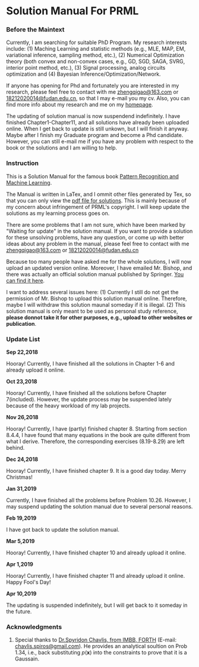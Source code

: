 #	Solution Manual For PRML


### Before the Maintext
Currently, I am searching for suitable PhD Program. My research interests include: (1) Maching Learning and statistic methods (e.g., MLE, MAP, EM, variational inference, sampling method, etc.), (2) Numerical Optimization theory (both convex and non-convex cases, e.g., GD, SGD, SAGA, SVRG, interior point method, etc.), (3) Signal processing, analog circuits optimization and (4) Bayesian Inference/Optimization/Network. 

If anyone has opening for Phd and fortunately you are interested in my research, please feel free to contact with me <zhengqigao@163.com> or <18212020014@fudan.edu.cn>, so that I may e-mail you my cv. Also, you can find more info about my research and me on my [homepage](http://zhengqigao.github.io/).

The updating of solution manual is now suspendend indefinitely. I have finished Chapter1-Chapter11, and all solutions have already been uploaded online. When I get back to update is still unkown, but I will finish it anyway. Maybe after I finish my Graduate program and become a Phd candidate. However, you can still e-mail me if you have any problem with respect to the book or the solutions and I am willing to help.


### Instruction
This is a Solution Manual for the famous book [Pattern Recognition and Machine Learning](http://users.isr.ist.utl.pt/~wurmd/Livros/school/Bishop%20-%20Pattern%20Recognition%20And%20Machine%20Learning%20-%20Springer%20%202006.pdf).

The Manual is written in LaTex, and I ommit other files generated by Tex, so that you can only view the [pdf file for solutions](https://github.com/GoldenCheese/PRML-learning/blob/master/Solution%20Manual%20For%20PRML.pdf). This is mainly because of my concern about infringement of PRML's copyright.
I will keep update the solutions as my learning process goes on.

There are some problems that I am not sure, which have been marked by "Waiting for update" in the solution manual. If you want to provide a solution for these unsolving problems, have any question, or come up with better ideas about any problem in the manual, please feel free to contact with me <zhengqigao@163.com> or <18212020014@fudan.edu.cn>

Because too many people have asked me for the whole solutions, I will now upload an updated version online. Moreover, I have emailed Mr. Bishop, and there was actually an official solution manual published by Springer. [You can find it here](https://www.springer.com/gb/book/9780387310732).

I want to address several issues here: (1) Currently I still do not get the permission of Mr. Bishop to upload this solution manual online. Therefore, maybe I will withdraw this solution maunal someday if it is illegal. (2) This solution manual is only meant to be used as personal study reference, **please donnot take it for other purposes, e.g., upload to other websites or publication**.

### Update List

**Sep 22,2018**

Hooray! Currently, I have finished all the solutions in Chapter 1-6 and already upload it online.

**Oct 23,2018**

Hooray! Currently, I have finished all the solutions before Chapter 7(included). However, the update process may be suspended lately because of the heavy workload of my lab projects.

**Nov 26,2018**

Hooray! Currently, I have (partly) finished chapter 8. Starting from section 8.4.4, I have found that many equations in the book are quite different from what I derive. Therefore, the corresponding exercises (8.19-8.29) are left behind. 

**Dec 24,2018**

Hooray! Currently, I have finished chapter 9. It is a good day today. Merry Christmas!

**Jan 31,2019**

Currently, I have finished all the problems before Problem 10.26. However, I may suspend updating the solution manual due to several personal reasons.

**Feb 19,2019**

I have got back to update the solution manual.

**Mar 5,2019**

Hooray! Currently, I have finished chapter 10 and already upload it online.

**Apr 1,2019**

Hooray! Currently, I have finished chapter 11 and already upload it online. Happy Fool's Day!

**Apr 10,2019**

The updating is suspended indefinitely, but I will get back to it someday in the future.

### Acknowledgments

1. Special thanks to [Dr.Spyridon Chavlis, from IMBB, FORTH](http://www.dendrites.gr) (E-mail: chavlis.spiros@gmail.com). He provides an analytical soultion on Prob 1.34, i.e., back substituting *p*(**x**) into the constraints to prove that it is a Gaussain. 
